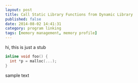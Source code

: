 ```yaml
---
layout: post
title: Call Static Library Functions from Dynamic Library
published: false
date: 2014-08-02 14:41:31
category: program linking
tags: [memory management, memory profile]
---
```


hi, this is just a stub

```c++
inline void foo() {
  int *p = malloc(...);
}
```

sample text

